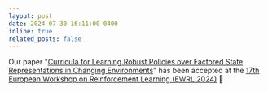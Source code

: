 ```yaml
---
layout: post
date: 2024-07-30 16:11:00-0400
inline: true
related_posts: false
---
```


Our paper "[Curricula for Learning Robust Policies over Factored State Representations in Changing Environments](https://drive.google.com/file/d/1WpFqWSjAyXDyEfhdFUeNRWT22_-KLed0/view?usp=sharing)" has been accepted at the [17th European Workshop on Reinforcement Learning (EWRL 2024)](https://ewrl.wordpress.com/ewrl17-2024/) 🎉
